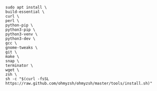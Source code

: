     sudo apt install \
    build-essential \
    curl \
    perl \
    python-pip \
    python3-pip \
    python3-venv \
    python3-dev \
    gcc \
    gnome-tweaks \
    git \
    make \
    snap \
    terminator \
    wget \
    zsh \
    sh -c "$(curl -fsSL https://raw.github.com/ohmyzsh/ohmyzsh/master/tools/install.sh)"
    
